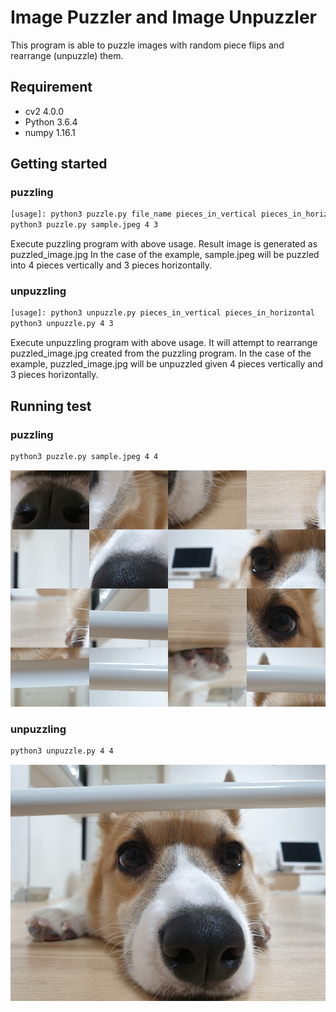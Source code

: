 # Image Puzzler and Image Unpuzzler
This program is able to puzzle images with random piece flips and rearrange (unpuzzle) them.

## Requirement
* cv2 4.0.0
* Python 3.6.4
* numpy 1.16.1

## Getting started

### puzzling
```bash
[usage]: python3 puzzle.py file_name pieces_in_vertical pieces_in_horizontal
python3 puzzle.py sample.jpeg 4 3
```
Execute puzzling program with above usage. Result image is generated as puzzled_image.jpg
In the case of the example, sample.jpeg will be puzzled into 4 pieces vertically and 3 pieces horizontally.

### unpuzzling
```bash
[usage]: python3 unpuzzle.py pieces_in_vertical pieces_in_horizontal
python3 unpuzzle.py 4 3
```
Execute unpuzzling program with above usage. It will attempt to rearrange puzzled_image.jpg created from the puzzling program.
In the case of the example, puzzled_image.jpg will be unpuzzled given 4 pieces vertically and 3 pieces horizontally.

## Running test
### puzzling
```bash
python3 puzzle.py sample.jpeg 4 4
```
![puzzled_image](./puzzled_image.jpg)

### unpuzzling
```bash
python3 unpuzzle.py 4 4
```
![unpuzzled_image](./unpuzzled_image.jpg)



